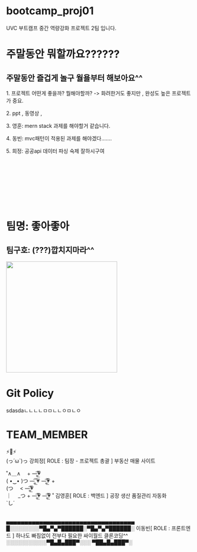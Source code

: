 # bootcamp_proj01
UVC 부트캠프 중간 역량강화 프로젝트 2팀 입니다.


# 주말동안 뭐할까요??????
<h2>주말동안 즐겁게 놀구 월욜부터 해보아요^^</h2>
<p> 1. 프로젝트 어떤게 좋을까? 뭘해야할까? -> 화려한거도 좋지만 , 완성도 높은 프로젝트가 중요. </p>
<p> 2. ppt , 동영상 ,  </p>
<p> 3. 영훈: mern stack 과제를 해야할거 같습니다. </p>
<p> 4. 동빈: mvc패턴이 적용된 과제를 해야겠다....... </p>
<p> 5. 희정: 공공api 데이터 파싱 숙제 잘하시구여  </p>


<br><br><br><br><br><br><br>

<h1> 팀명: 좋아좋아</h1>

<h2> 팀구호: (???)깝치지마라^^ </h2>

<p align="left">
  <img style="width: 300px" src="https://github.com/META-BOOTCAMP-TEAM2/bootcamp_proj01/assets/130536070/d12bf26a-fa45-4dbc-84e5-03de0c9f4074">
</p>





# Git Policy
sdasdaㄴㄴㄴㄴㅁㅁㄴㄴㅇㅁㄴㅇ


# TEAM_MEMBER

⚡️🚨⚡️   
(っ´ω`)っ 강희정[ ROLE : 팀장 - 프로젝트 총괄 ]   부동산 매물 사이트 
<br>
            
˚∧＿∧  　+        —̳͟͞͞💗   
(  •‿• )つ  —̳͟͞͞ 💗         —̳͟͞͞💗 +   
(つ　 <                —̳͟͞͞💗   
｜　 _つ      +  —̳͟͞͞💗         —̳͟͞͞💗 ˚  김영훈[ ROLE : 백엔드 ]   공장 생산 품질관리 자동화    
`し´   
<br>

▄▄▄▄▄▄▄▄▄▄▄▄▄▄▄▄▄▄▄▄▄▄▄▄▄▄▄▄▄▄▄▄▄▄▄    
█░░░░░░░░▀█▄▀▄▀██████░▀█▄▀▄▀██████░         이동빈[ ROLE : 프론트엔드 ]       하나도 빠짐없이 전부다 필요한  싸이월드 클론코딩^^  
░░░░░░░░░░░▀█▄█▄███▀░░░ ▀██▄█▄███▀░    








